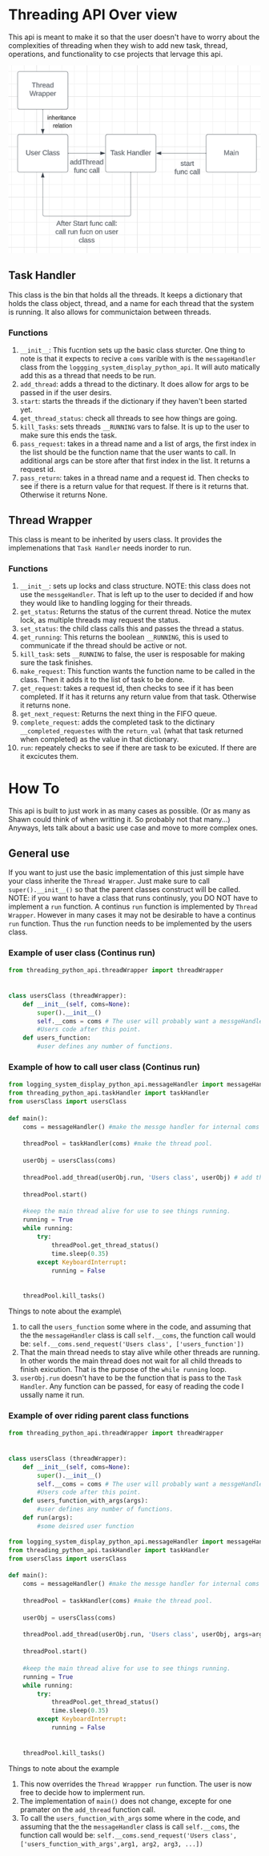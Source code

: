 # Threading API Over view
This api is meant to make it so that the user doesn't have to worry about the complexities of threading when they wish to add new task, thread, operations, and functionality to cse projects that lervage this api. 

!["Api overview"](threadingAPI.png)

## Task Handler
This class is the bin that holds all the threads. It keeps a dictionary that holds the class object, thread, and a name for each thread that the system is running. It also allows for communictaion between threads. 

### Functions
1. `__init__`: This fucntion sets up the basic class sturcter. One thing to note is that it expects to recive a `coms` varible with is the `messageHandler` class from the `loggging_system_display_python_api`. It will auto matically add this as a thread that needs to be run. 
2. `add_thread`: adds a thread to the dictinary. It does allow for args to be passed in if the user desirs. 
3. `start`: starts the threads if the dictionary if they haven't been started yet. 
4. `get_thread_status`: check all threads to see how things are going.
5. `kill_Tasks`: sets threads `__RUNNING` vars to false. It is up to the user to make sure this ends the task.
6. `pass_request`: takes in a thread name and a list of args, the first index in the list should be the function name that the user wants to call. In additional args can be store after that first index in the list. It returns a request id. 
7. `pass_return`: takes in a thread name and a request id. Then checks to see if there is a return value for that request. If there is it returns that. Otherwise it returns None. 

## Thread Wrapper
This class is meant to be inherited by users class. It provides the implemenations that `Task Handler` needs inorder to run. 

### Functions
1. `__init__`: sets up locks and class structure. NOTE: this class does not use the `messgeHandler`. That is left up to the user to decided if and how they would like to handling logging for their threads. 
2. `get_status`: Returns the status of the current thread. Notice the mutex lock, as multiple threads may request the status.
3. `set_status`: the child class calls this and passes the thread a status.
4. `get_running`: This returns the boolean `__RUNNING`, this is used to communicate if the thread should be active or not.
5. `kill_task`: sets `__RUNNING` to false, the user is resposable for making sure the task finishes. 
6. `make_request`: This function wants the function name to be called in the class. Then it adds it to the list of 
task to be done.
7. `get_request`: takes a request id, then checks to see if it has been completed. If it has it returns any return value from that task. Otherwise it returns none. 
8. `get_next_request`: Returns the next thing in the FIFO queue.
9. `complete_request`: adds the completed task to the dictinary `__completed_requestes` with the `return_val` (what that task returned when completed) as the value in that dictionary.
10. `run`: repeately checks to see if there are task to be exicuted. If there are it excicutes them. 

# How To
This api is built to just work in as many cases as possible. (Or as many as Shawn could think of when writting it. So probably not that many...) Anyways, lets talk about a basic use case and move to more complex ones. 
## General use
If you want to just use the basic implementation of this just simple have your class inherite the `Thread Wrapper`. Just make sure to call `super().__init__()` so that the parent classes construct will be called. NOTE: if you want to have a class that runs continusly, you DO NOT have to implement a `run` function. A continus `run` function is implemented by `Thread Wrapper`. However in many cases it may not be desirable to have a continus `run` function. Thus the `run` function needs to be implemented by the users class. 
### Example of user class (Continus run)
```python
from threading_python_api.threadWrapper import threadWrapper


class usersClass (threadWrapper):
    def __init__(self, coms=None):
        super().__init__()
        self.__coms = coms # The user will probably want a messgeHandler class, but it is not stricly required.
        #Users code after this point.   
    def users_function:
        #user defines any number of functions.     
```
### Example of how to call user class  (Continus run)
```python
from logging_system_display_python_api.messageHandler import messageHandler
from threading_python_api.taskHandler import taskHandler
from usersClass import usersClass

def main():
    coms = messageHandler() #make the messge handler for internal coms

    threadPool = taskHandler(coms) #make the thread pool.

    userObj = usersClass(coms)

    threadPool.add_thread(userObj.run, 'Users class', userObj) # add the users class to the thread pool.

    threadPool.start()

    #keep the main thread alive for use to see things running. 
    running = True
    while running:
        try:
            threadPool.get_thread_status()
            time.sleep(0.35)
        except KeyboardInterrupt:
            running = False
        
    
    threadPool.kill_tasks()

```
Things to note about the example\
1. to call the `users_function` some where in the code, and assuming that the the `messageHandler` class is call `self.__coms`, the function call would be: `self.__coms.send_request('Users class', ['users_function'])`
2. That the main thread needs to stay alive while other threads are running. In other words the main thread does not wait for all child threads to finish exicution. That is the purpose of the `while running` loop.
3. `userObj.run` doesn't have to be the function that is pass to the `Task Handler`. Any function can be passed, for easy of reading the code I ussally name it run. 

### Example of over riding parent class functions
```python
from threading_python_api.threadWrapper import threadWrapper


class usersClass (threadWrapper):
    def __init__(self, coms=None):
        super().__init__()
        self.__coms = coms # The user will probably want a messgeHandler class, but it is not stricly required.
        #Users code after this point.   
    def users_function_with_args(args):
        #user defines any number of functions.   
    def run(args):
        #some deisred user function
```
```python
from logging_system_display_python_api.messageHandler import messageHandler
from threading_python_api.taskHandler import taskHandler
from usersClass import usersClass

def main():
    coms = messageHandler() #make the messge handler for internal coms

    threadPool = taskHandler(coms) #make the thread pool.

    userObj = usersClass(coms)

    threadPool.add_thread(userObj.run, 'Users class', userObj, args=args) # add the users class to the thread pool.

    threadPool.start()

    #keep the main thread alive for use to see things running. 
    running = True
    while running:
        try:
            threadPool.get_thread_status()
            time.sleep(0.35)
        except KeyboardInterrupt:
            running = False
        
    
    threadPool.kill_tasks()

```
Things to note about the example
1. This now overrides the `Thread Wrappper run` function. The user is now free to decide how to implerment run.
2. The implementation of `main()` does not change, excepte for one pramater on the `add_thread` function call.
3. To call the `users_function_with_args` some where in the code, and assuming that the the `messageHandler` class is call `self.__coms`, the function call would be: `self.__coms.send_request('Users class', ['users_function_with_args',arg1, arg2, arg3, ...])`